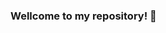 
### Wellcome to my repository! 👋

<!--
**quartermaine/quartermaine** is a ✨ _special_ ✨ repository because its `README.md` (this file) appears on your GitHub profile.


## About me:
- 🌱 I’m currently sharpening my ML & AI skills  🤣
- 👯 I’m looking to collaborate with other ML & AI enthousiasts!


